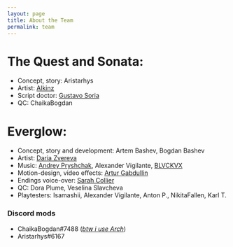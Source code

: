 ```yaml
---
layout: page
title: About the Team
permalink: team
---
```

# The Quest and Sonata:
* Concept, story: Aristarhys
* Artist: [Alkinz](https://www.fiverr.com/alkinz)
* Script doctor:  [Gustavo Soria](https://www.fiverr.com/gustavosoria)
* QC: ChaikaBogdan

# Everglow:
* Concept, story and development: Artem Bashev, Bogdan Bashev
* Artist: [Daria Zvereva](https://www.behance.net/deltadasha6787)
* Music: [Andrey Pryshchak](https://soundcloud.com/andrey-pryschak), Alexander Vigilante, [BLVCKVX](https://soundcloud.com/blvckvx)
* Motion-design, video effects: [Artur Gabdullin](https://www.youtube.com/channel/UCv-kMiohTT68NKRDefNGQFA)
* Endings voice-over: [Sarah Collier](https://www.fiverr.com/sarahcollier714/provide-a-warm-and-engaging-english-accented-voiceover)
* QC: Dora Plume, Veselina Slavcheva
* Playtesters: Isamashii, Alexander Vigilante, Anton P., NikitaFallen, Karl T.

### Discord mods
* ChaikaBogdan#7488 (*[btw i use Arch](https://knowyourmeme.com/memes/btw-i-use-arch)*)
* Aristarhys#6167
